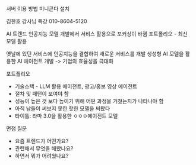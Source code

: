 서버 이용 방법
미니콘다 설치

김한호 강사님 특강
010-8604-5120

AI 트렌드
인공지능 모델 개발에서 서비스 활용으로 포커싱이 바뀜
포트폴리오 - 최신 모델 활용

옛날에 있던 서비스에 인공지능을 결합하여 새로운 서비스를 개발
생성형 AI 모델을 활용한 AI 에이전트 개발 -> 기업의 효율성을 극대화

포트폴리오
- 기술스택 - LLM 활용 에이전트, 광고/홍보 영상 에이전트
- 절차 및 패턴이 보여야 함
- 성능이 높은 것 보다 높이기 위해 어떤 과정을 거쳤는지가 나타나야 함
- 아직 남들이 써보지 못한 핫한 모델을 써봤다
- 타이틀: 라마 3.0을 활용한 ㅇㅇㅇ에이전트 모델

면접 질문
- 요즘 트렌드가 어떤가요?
- 관련해서 무엇을 해봤나요?
- 하면서 뭐가 어려웠나요?

